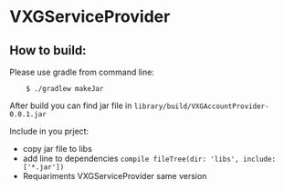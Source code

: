 # VXGServiceProvider

## How to build:
	
Please use gradle from command line:
	
		$ ./gradlew makeJar
		
After build you can find jar file in `library/build/VXGAccountProvider-0.0.1.jar`

Include in you prject:

* copy jar file to libs 
* add line to dependencies `compile fileTree(dir: 'libs', include: ['*.jar'])`
* Requariments VXGServiceProvider same version
